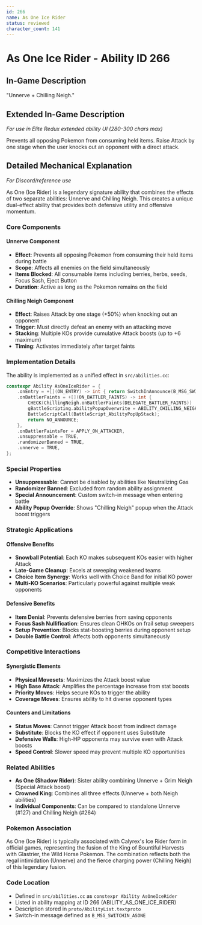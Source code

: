 ```yaml
---
id: 266
name: As One Ice Rider
status: reviewed
character_count: 141
---
```


# As One Ice Rider - Ability ID 266

## In-Game Description
"Unnerve + Chilling Neigh."

## Extended In-Game Description
*For use in Elite Redux extended ability UI (280-300 chars max)*

Prevents all opposing Pokemon from consuming held items. Raise Attack by one stage when the user knocks out an opponent with a direct attack.

## Detailed Mechanical Explanation
*For Discord/reference use*

As One (Ice Rider) is a legendary signature ability that combines the effects of two separate abilities: Unnerve and Chilling Neigh. This creates a unique dual-effect ability that provides both defensive utility and offensive momentum.

### Core Components

#### Unnerve Component
- **Effect**: Prevents all opposing Pokemon from consuming their held items during battle
- **Scope**: Affects all enemies on the field simultaneously  
- **Items Blocked**: All consumable items including berries, herbs, seeds, Focus Sash, Eject Button
- **Duration**: Active as long as the Pokemon remains on the field

#### Chilling Neigh Component  
- **Effect**: Raises Attack by one stage (+50%) when knocking out an opponent
- **Trigger**: Must directly defeat an enemy with an attacking move
- **Stacking**: Multiple KOs provide cumulative Attack boosts (up to +6 maximum)
- **Timing**: Activates immediately after target faints

### Implementation Details

The ability is implemented as a unified effect in `src/abilities.cc`:

```cpp
constexpr Ability AsOneIceRider = {
    .onEntry = +[](ON_ENTRY) -> int { return SwitchInAnnounce(B_MSG_SWITCHIN_ASONE); },
    .onBattlerFaints = +[](ON_BATTLER_FAINTS) -> int {
        CHECK(ChillingNeigh.onBattlerFaints(DELEGATE_BATTLER_FAINTS))
        gBattleScripting.abilityPopupOverwrite = ABILITY_CHILLING_NEIGH;
        BattleScriptCall(BattleScript_AbilityPopUpStack);
        return NO_ANNOUNCE;
    },
    .onBattlerFaintsFor = APPLY_ON_ATTACKER,
    .unsuppressable = TRUE,
    .randomizerBanned = TRUE,
    .unnerve = TRUE,
};
```

### Special Properties
- **Unsuppressable**: Cannot be disabled by abilities like Neutralizing Gas
- **Randomizer Banned**: Excluded from random ability assignment
- **Special Announcement**: Custom switch-in message when entering battle
- **Ability Popup Override**: Shows "Chilling Neigh" popup when the Attack boost triggers

### Strategic Applications

#### Offensive Benefits
- **Snowball Potential**: Each KO makes subsequent KOs easier with higher Attack
- **Late-Game Cleanup**: Excels at sweeping weakened teams
- **Choice Item Synergy**: Works well with Choice Band for initial KO power
- **Multi-KO Scenarios**: Particularly powerful against multiple weak opponents

#### Defensive Benefits  
- **Item Denial**: Prevents defensive berries from saving opponents
- **Focus Sash Nullification**: Ensures clean OHKOs on frail setup sweepers
- **Setup Prevention**: Blocks stat-boosting berries during opponent setup
- **Double Battle Control**: Affects both opponents simultaneously

### Competitive Interactions

#### Synergistic Elements
- **Physical Movesets**: Maximizes the Attack boost value
- **High Base Attack**: Amplifies the percentage increase from stat boosts  
- **Priority Moves**: Helps secure KOs to trigger the ability
- **Coverage Moves**: Ensures ability to hit diverse opponent types

#### Counters and Limitations
- **Status Moves**: Cannot trigger Attack boost from indirect damage
- **Substitute**: Blocks the KO effect if opponent uses Substitute
- **Defensive Walls**: High-HP opponents may survive even with Attack boosts
- **Speed Control**: Slower speed may prevent multiple KO opportunities

### Related Abilities
- **As One (Shadow Rider)**: Sister ability combining Unnerve + Grim Neigh (Special Attack boost)
- **Crowned King**: Combines all three effects (Unnerve + both Neigh abilities)
- **Individual Components**: Can be compared to standalone Unnerve (#127) and Chilling Neigh (#264)

### Pokemon Association
As One (Ice Rider) is typically associated with Calyrex's Ice Rider form in official games, representing the fusion of the King of Bountiful Harvests with Glastrier, the Wild Horse Pokemon. The combination reflects both the regal intimidation (Unnerve) and the fierce charging power (Chilling Neigh) of this legendary fusion.

### Code Location
- Defined in `src/abilities.cc` as `constexpr Ability AsOneIceRider`
- Listed in ability mapping at ID 266 (ABILITY_AS_ONE_ICE_RIDER)  
- Description stored in `proto/AbilityList.textproto`
- Switch-in message defined as `B_MSG_SWITCHIN_ASONE`